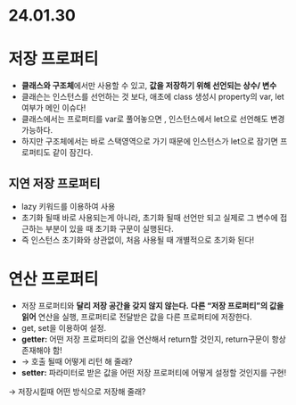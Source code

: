# 24.01.30

# 저장 프로퍼티

- **클래스와 구조체**에서만 사용할 수 있고, **값을 저장하기 위해 선언되는 상수/ 변수**
- 클래슨는 인스턴스를 선언하는 것 보다, 애초에 class 생성시 property의 var, let 여부가 메인 이슈다!
- 클래스에서는 프로퍼티를 var로 풀어놓으면 , 인스턴스에서 let으로 선언해도 변경 가능하다.
- 하지만 구조체에서는 바로 스택영역으로 가기 때문에 인스턴스가 let으로 잠기면 프로퍼티도 같이 잠긴다.

## 지연 저장 프로퍼티

- lazy 키워드를 이용하여 사용
- 초기화 될때 바로 사용되는게 아니라, 초기화 될때 선언만 되고
실제로 그 변수에 접근하는 부분이 있을 때 초기화 구문이 실행된다.
- 즉 인스턴스 초기화와 상관없이, 처음 사용될 때 개별적으로 초기화 된다!

# 연산 프로퍼티

- 저장 프로퍼티와 **달리 저장 공간을 갖지 않지 않는다.**
**다른 “저장 프로퍼티”의 값을 읽어** 연산을 실행, 프로퍼티로 전달받은 값을 다른 프로퍼티에 저장한다.
- get, set을 이용하여 설정.
- **getter:** 어떤 저장 프로퍼티의 값을 연산해서 return할 것인지, return구문이 항상 존재해야 함!
- → 호출 될때 어떻게 리턴 해 줄래?
- **setter:** 파라미터로 받은 값을 어떤 저장 프로퍼티에 어떻게 설정할 것인지를 구현!

→ 저장시킬때 어떤 방식으로 저장해 줄래?